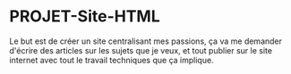# PROJET-Site-HTML
 Le but est de créer un site centralisant mes passions, ça va me demander d'écrire des articles sur les sujets que je veux, et tout publier sur le site internet avec tout le travail techniques que ça implique.
